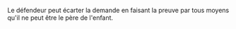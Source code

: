   
 Le défendeur peut écarter la demande en faisant la preuve par tous moyens qu'il ne peut être le père de l'enfant.  

  
